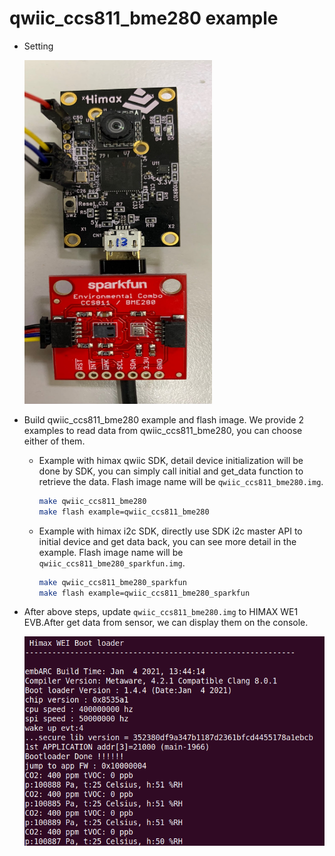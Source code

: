 # qwiic_ccs811_bme280 example

- Setting
  <p align="left">
  <img width="300" height="550" src="../../images/HIMAX_WE1_EVB_with_bme280.jpg">
  </p>

- Build qwiic_ccs811_bme280 example and flash image. We provide 2 examples to read data from qwiic_ccs811_bme280, you can choose either of them.
  - Example with himax qwiic SDK, detail device initialization will be done by SDK, you can simply call initial and get_data function to retrieve the data. Flash image name will be `qwiic_ccs811_bme280.img`.
    ```bash
    make qwiic_ccs811_bme280
    make flash example=qwiic_ccs811_bme280
    ```
  - Example with himax i2c SDK, directly use SDK i2c master API to initial device and get data back, you can see more detail in the example. Flash image name will be `qwiic_ccs811_bme280_sparkfun.img`.
    ```bash
    make qwiic_ccs811_bme280_sparkfun
    make flash example=qwiic_ccs811_bme280_sparkfun
    ```

- After above steps, update `qwiic_ccs811_bme280.img` to HIMAX WE1 EVB.After get data from sensor, we can display them on the console.

  ![alt text](../../images/bme280_console.png)
